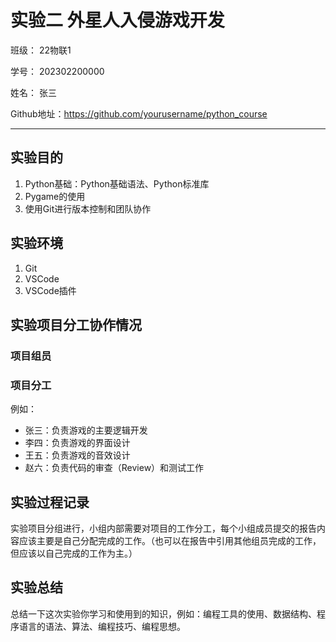 # 实验二 外星人入侵游戏开发

班级： 22物联1

学号： 202302200000

姓名： 张三

Github地址：<https://github.com/yourusername/python_course>

---

## 实验目的

1. Python基础：Python基础语法、Python标准库
2. Pygame的使用
3. 使用Git进行版本控制和团队协作

## 实验环境

1. Git
2. VSCode
3. VSCode插件

## 实验项目分工协作情况

### 项目组员

### 项目分工

例如：

- 张三：负责游戏的主要逻辑开发
- 李四：负责游戏的界面设计
- 王五：负责游戏的音效设计
- 赵六：负责代码的审查（Review）和测试工作

## 实验过程记录

实验项目分组进行，小组内部需要对项目的工作分工，每个小组成员提交的报告内容应该主要是自己分配完成的工作。（也可以在报告中引用其他组员完成的工作，但应该以自己完成的工作为主。）

## 实验总结

总结一下这次实验你学习和使用到的知识，例如：编程工具的使用、数据结构、程序语言的语法、算法、编程技巧、编程思想。
